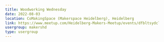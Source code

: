 ```yaml
---
title: Woodworking Wednesday
date: 2022-08-03
location: CoMakingSpace (Makerspace Heidelberg), Heidelberg
link: https://www.meetup.com/Heidelberg-Makers-Meetup/events/dfbltsydclbfb/
usergroup: makershd
type: usergroup
---
```

